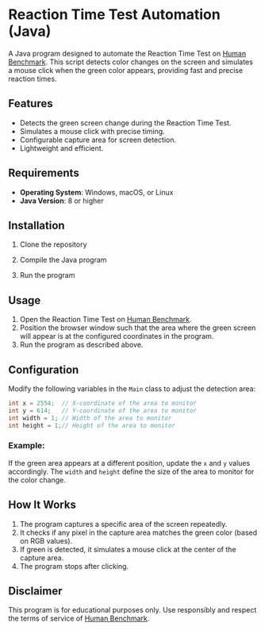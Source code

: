 # Reaction Time Test Automation (Java)

A Java program designed to automate the Reaction Time Test on [Human Benchmark](https://humanbenchmark.com/tests/reactiontime). This script detects color changes on the screen and simulates a mouse click when the green color appears, providing fast and precise reaction times.

## Features

- Detects the green screen change during the Reaction Time Test.
- Simulates a mouse click with precise timing.
- Configurable capture area for screen detection.
- Lightweight and efficient.

## Requirements

- **Operating System**: Windows, macOS, or Linux
- **Java Version**: 8 or higher

## Installation

1. Clone the repository

2. Compile the Java program

3. Run the program

## Usage

1. Open the Reaction Time Test on [Human Benchmark](https://humanbenchmark.com/tests/reactiontime).
2. Position the browser window such that the area where the green screen will appear is at the configured coordinates in the program.
3. Run the program as described above.

## Configuration

Modify the following variables in the `Main` class to adjust the detection area:

```java
int x = 2554;  // X-coordinate of the area to monitor
int y = 614;   // Y-coordinate of the area to monitor
int width = 1; // Width of the area to monitor
int height = 1;// Height of the area to monitor
```

### Example:
If the green area appears at a different position, update the `x` and `y` values accordingly. The `width` and `height` define the size of the area to monitor for the color change.

## How It Works

1. The program captures a specific area of the screen repeatedly.
2. It checks if any pixel in the capture area matches the green color (based on RGB values).
3. If green is detected, it simulates a mouse click at the center of the capture area.
4. The program stops after clicking.

## Disclaimer

This program is for educational purposes only. Use responsibly and respect the terms of service of [Human Benchmark](https://humanbenchmark.com/).
